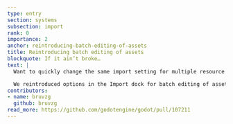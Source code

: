 ```yaml
---
type: entry
section: systems
subsection: import
rank: 0
importance: 2
anchor: reintroducing-batch-editing-of-assets
title: Reintroducing batch editing of assets
blockquote: If it ain’t broke…
text: |
  Want to quickly change the same import setting for multiple resource files?

  We reintroduced options in the Import dock for batch editing of assets. Now, when you select files in the FileSystem dock, the Import dock will let you select which properties you want to edit. With a single click of the “Reimport” button, your new import settings will be applied to all selected files simultaneously.
contributors:
- name: bruvzg
  github: bruvzg
read_more: https://github.com/godotengine/godot/pull/107211
---
```

